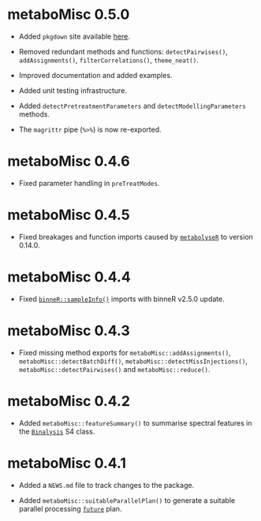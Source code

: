 # metaboMisc 0.5.0

* Added `pkgdown` site available [here](https://jasenfinch.github.io/metaboMisc).

* Removed redundant methods and functions: `detectPairwises()`, `addAssignments()`, `filterCorrelations()`, `theme_neat()`.

* Improved documentation and added examples.

* Added unit testing infrastructure.

* Added `detectPretreatmentParameters` and `detectModellingParameters` methods.

* The `magrittr` pipe (`%>%`) is now re-exported.

# metaboMisc 0.4.6

* Fixed parameter handling in `preTreatModes`.

# metaboMisc 0.4.5

* Fixed breakages and function imports caused by [`metabolyseR`](https://jasenfinch.github.io/metabolyseR) to version 0.14.0.

# metaboMisc 0.4.4

* Fixed [`binneR::sampleInfo()`](https://aberhrml.github.io/binneR/reference/results.html) imports with binneR v2.5.0 update.

# metaboMisc 0.4.3

* Fixed missing method exports for `metaboMisc::addAssignments()`, `metaboMisc::detectBatchDiff()`, `metaboMisc::detectMissInjections()`, `metaboMisc::detectPairwises()` and `metaboMisc::reduce()`.

# metaboMisc 0.4.2

* Added `metaboMisc::featureSummary()` to summarise spectral features in the [`Binalysis`](https://aberhrml.github.io/binneR/reference/Binalysis-class.html) S4 class.

# metaboMisc 0.4.1

* Added a `NEWS.md` file to track changes to the package.

* Added `metaboMisc::suitableParallelPlan()` to generate a suitable parallel processing [`future`](https://cran.r-project.org/packages=future) plan.
